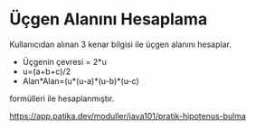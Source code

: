 # Üçgen Alanını Hesaplama

Kullanıcıdan alınan 3 kenar bilgisi ile üçgen alanını hesaplar.

- Üçgenin çevresi = 2*u
- u=(a+b+c)/2
- Alan\*Alan=(u\*(u-a)\*(u-b)\*(u-c)
 
formülleri ile hesaplanmıştır.


https://app.patika.dev/moduller/java101/pratik-hipotenus-bulma